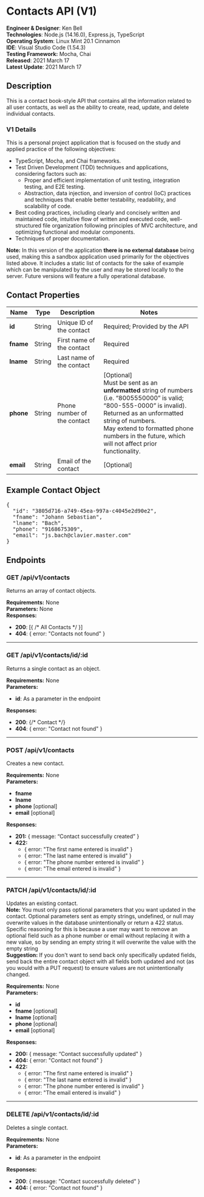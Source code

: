 # Contacts API (V1)

**Engineer & Designer**: Ken Bell<br>
**Technologies**: Node.js (14.16.0), Express.js, TypeScript<br>
**Operating System**: Linux Mint 20.1 Cinnamon<br>
**IDE**: Visual Studio Code (1.54.3)<br>
**Testing Framework:** Mocha, Chai<br>
**Released**: 2021 March 17<br>
**Latest Update**: 2021 March 17<br>

## **Description**

This is a contact book-style API that contains all the information related to all user contacts, as well as the ability to create, read, update, and delete individual contacts.

### **V1 Details**

This is a personal project application that is focused on the study and applied practice of the following objectives:

- TypeScript, Mocha, and Chai frameworks.
- Test Driven Development (TDD) techniques and applications, considering factors such as:
  - Proper and efficient implementation of unit testing, integration testing, and E2E testing.
  - Abstraction, data injection, and inversion of control (IoC) practices and techniques that enable better testability, readability, and scalability of code.
- Best coding practices, including clearly and concisely written and maintained code, intuitive flow of written and executed code, well-structured file organization following principles of MVC architecture, and optimizing functional and modular components.
- Techniques of proper documentation.

**Note:** In this version of the application **there is no external database** being used, making this a sandbox application used primarily for the objectives listed above. It includes a static list of contacts for the sake of example which can be manipulated by the user and may be stored locally to the server. Future versions will feature a fully operational database.

## **Contact Properties**

| Name      | Type   | Description                 | Notes                                                                                                                                                                                                                                                                        |
| --------- | ------ | --------------------------- | ---------------------------------------------------------------------------------------------------------------------------------------------------------------------------------------------------------------------------------------------------------------------------- |
| **id**    | String | Unique ID of the contact    | Required; Provided by the API                                                                                                                                                                                                                                                |
| **fname** | String | First name of the contact   | Required                                                                                                                                                                                                                                                                     |
| **lname** | String | Last name of the contact    | Required                                                                                                                                                                                                                                                                     |
| **phone** | String | Phone number of the contact | [Optional]<br>Must be sent as an **unformatted** string of numbers (i.e. “8005550000” is valid; “800-555-0000” is invalid). Returned as an unformatted string of numbers.<br>May extend to formatted phone numbers in the future, which will not affect prior functionality. |
| **email** | String | Email of the contact        | [Optional]                                                                                                                                                                                                                                                                   |

## **Example Contact Object**

<pre>
{
  "id": "3805d716-a749-45ea-997a-c4045e2d90e2",
  "fname": "Johann Sebastian",
  "lname": "Bach",
  "phone": "9168675309",
  "email": "js.bach@clavier.master.com"
}
</pre>

## **Endpoints**

### **GET** /api/v1/contacts

Returns an array of contact objects.

**Requirements:** None<br>
**Parameters:** None<br>
**Responses:**

- **200**: [{ /* All Contacts */ }]
- **404**: { error: "Contacts not found" }

---

### **GET** /api/v1/contacts/id/:id

Returns a single contact as an object.

**Requirements:** None<br>
**Parameters:**

- **id**: As a parameter in the endpoint

**Responses:**

- **200**: {/\* Contact \*/}
- **404**: { error: "Contact not found" }

---

### **POST** /api/v1/contacts

Creates a new contact.

**Requirements:** None<br>
**Parameters:**

- **fname**
- **lname**
- **phone** [optional]
- **email** [optional]

**Responses:**

- **201:** { message: “Contact successfully created” }
- **422:**
  - { error: "The first name entered is invalid" }
  - { error: "The last name entered is invalid" }
  - { error: "The phone number entered is invalid" }
  - { error: "The email entered is invalid" }

---

### **PATCH** /api/v1/contacts/id/:id

Updates an existing contact.<br>
**Note:** You must only pass optional parameters that you want updated in the contact. Optional parameters sent as empty strings, undefined, or null may overwrite values in the database unintentionally or return a 422 status. Specific reasoning for this is because a user may want to remove an optional field such as a phone number or email without replacing it with a new value, so by sending an empty string it will overwrite the value with the empty string<br>
**Suggestion:** If you don't want to send back only specifically updated fields, send back the entire contact object with all fields both updated and not (as you would with a PUT request) to ensure values are not unintentionally changed.

**Requirements:** None<br>
**Parameters:**

- **id**
- **fname** [optional]
- **lname** [optional]
- **phone** [optional]
- **email** [optional]

**Responses:**

- **200:** { message: “Contact successfully updated" }
- **404:** { error: "Contact not found" }
- **422:**
  - { error: "The first name entered is invalid" }
  - { error: "The last name entered is invalid" }
  - { error: "The phone number entered is invalid" }
  - { error: "The email entered is invalid" }

---

### **DELETE** /api/v1/contacts/id/:id

Deletes a single contact.

**Requirements:** None<br>
**Parameters:**

- **id**: As a parameter in the endpoint

**Responses:**

- **200**: { message: "Contact successfully deleted" }
- **404:** { error: "Contact not found" }
